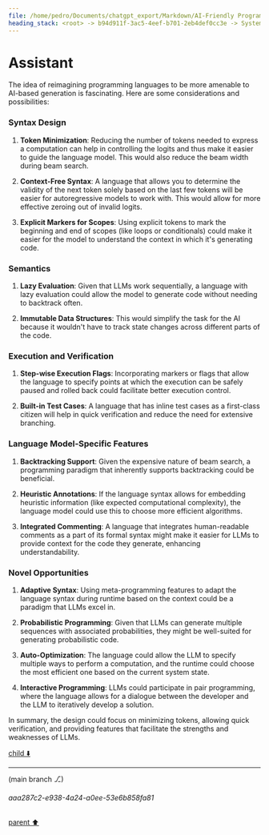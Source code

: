 ```yaml
---
file: /home/pedro/Documents/chatgpt_export/Markdown/AI-Friendly Programming Language.md
heading_stack: <root> -> b94d911f-3ac5-4eef-b701-2eb4def0cc3e -> System -> bd104c7b-8e42-4d87-8430-e4d7f8b03a46 -> System -> aaa29bc8-0f53-458f-8af0-b184dfe8e8b1 -> User -> d603f0c4-c267-4fbd-82a4-b50cdedd013f -> Assistant -> Considerations: -> Possibilities: -> aaa29f81-50fe-4ed9-8a62-cba2b8d99f33 -> User -> 64b89f1a-d9c0-41bc-9a7f-ac09a7735d61 -> Assistant
---
```

# Assistant

The idea of reimagining programming languages to be more amenable to AI-based generation is fascinating. Here are some considerations and possibilities:

### Syntax Design

1. **Token Minimization**: Reducing the number of tokens needed to express a computation can help in controlling the logits and thus make it easier to guide the language model. This would also reduce the beam width during beam search.
  
2. **Context-Free Syntax**: A language that allows you to determine the validity of the next token solely based on the last few tokens will be easier for autoregressive models to work with. This would allow for more effective zeroing out of invalid logits.

3. **Explicit Markers for Scopes**: Using explicit tokens to mark the beginning and end of scopes (like loops or conditionals) could make it easier for the model to understand the context in which it's generating code.

### Semantics

1. **Lazy Evaluation**: Given that LLMs work sequentially, a language with lazy evaluation could allow the model to generate code without needing to backtrack often.
  
2. **Immutable Data Structures**: This would simplify the task for the AI because it wouldn't have to track state changes across different parts of the code.

### Execution and Verification

1. **Step-wise Execution Flags**: Incorporating markers or flags that allow the language to specify points at which the execution can be safely paused and rolled back could facilitate better execution control.

2. **Built-in Test Cases**: A language that has inline test cases as a first-class citizen will help in quick verification and reduce the need for extensive branching.

### Language Model-Specific Features

1. **Backtracking Support**: Given the expensive nature of beam search, a programming paradigm that inherently supports backtracking could be beneficial.

2. **Heuristic Annotations**: If the language syntax allows for embedding heuristic information (like expected computational complexity), the language model could use this to choose more efficient algorithms.

3. **Integrated Commenting**: A language that integrates human-readable comments as a part of its formal syntax might make it easier for LLMs to provide context for the code they generate, enhancing understandability.

### Novel Opportunities

1. **Adaptive Syntax**: Using meta-programming features to adapt the language syntax during runtime based on the context could be a paradigm that LLMs excel in.

2. **Probabilistic Programming**: Given that LLMs can generate multiple sequences with associated probabilities, they might be well-suited for generating probabilistic code.

3. **Auto-Optimization**: The language could allow the LLM to specify multiple ways to perform a computation, and the runtime could choose the most efficient one based on the current system state.

4. **Interactive Programming**: LLMs could participate in pair programming, where the language allows for a dialogue between the developer and the LLM to iteratively develop a solution.

In summary, the design could focus on minimizing tokens, allowing quick verification, and providing features that facilitate the strengths and weaknesses of LLMs.

[child ⬇️](#aaa287c2-e938-4a24-a0ee-53e6b858fa81)

---

(main branch ⎇)
###### aaa287c2-e938-4a24-a0ee-53e6b858fa81
[parent ⬆️](#64b89f1a-d9c0-41bc-9a7f-ac09a7735d61)
